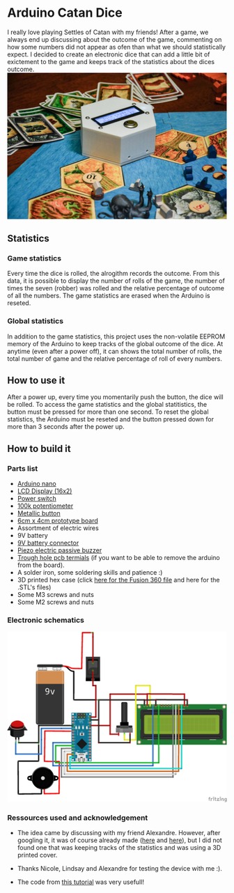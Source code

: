 # Arduino Catan Dice

I really love playing Settles of Catan with my friends! After a game, we always end up discussing about the outcome of the game, commenting on how some numbers did not appear as ofen than what we should statistically expect. I decided to create an electronic dice that can add a little bit of exictement to the game and keeps track of the statistics about the dices outcome. 
![Picture](https://github.com/MxBoud/Arduino-Catan-Dice/blob/master/Ressources/Images/01.jpg)

## Statistics 

### Game statistics
Every time the dice is rolled, the alrogithm records the outcome. From this data, it is possible to display the number of rolls of the game, the number of times the seven (robber) was rolled and the relative percentage of outcome of all the numbers. The game statistics are erased when the Arduino is reseted. 

### Global statistics
In addition to the game statistics, this project uses the non-volatile EEPROM memory of the Arduino to keep tracks of the global outcome of the dice. At anytime (even after a power off), it can shows the total number of rolls, the total number of game and the relative percentage of roll of every numbers. 

## How to use it
After a power up, every time you momentarily push the button, the dice will be rolled. To access the game statistics and the global statitistics, the button must be pressed for more than one second. To reset the global statistics, the Arduino must be reseted and the button pressed down for more than 3 seconds after the power up. 

## How to build it 

### Parts list
* [Arduino nano](https://www.amazon.ca/Arduino-ELEGOO-ATmega328P-Compatible-Without/dp/B071NMD14Y/ref=sr_1_1?ie=UTF8&qid=1550519119&sr=8-1&keywords=arduino+nano)
* [LCD Display (16x2)](https://www.adafruit.com/product/181)
* [Power switch](https://www.digikey.ca/product-detail/en/e-switch/PS1024ARED/EG2015-ND/44577)
* [100k potentiometer](https://www.adafruit.com/product/1831)
* [Metallic button](https://www.adafruit.com/product/917)
* [6cm x 4cm prototype board](https://www.amazon.ca/ELEGOO-Prototype-Soldering-Compatible-Arduino/dp/B073173QL5/ref=sr_1_1?ie=UTF8&qid=1550519033&sr=8-1&keywords=pcb)
* Assortment of electric wires
* 9V battery
* [9V battery connector](https://www.amazon.ca/abcGoodefg-Battery-Button-Connector-Leather/dp/B07B9W4CPT/ref=sr_1_3?ie=UTF8&qid=1550519150&sr=8-3&keywords=9v+battery+connector)
* [Piezo electric passive buzzer](https://www.amazon.ca/Cylewet-Terminals-Electronic-Electromagnetic-Impedance/dp/B07DDG9HD9/ref=sr_1_2?ie=UTF8&qid=1550519198&sr=8-2&keywords=arduino+buzzer)
* [Trough hole pcb termials](https://www.amazon.ca/Seloky-Straight-Connector-Assortment-Prototype/dp/B07F74QRYH/ref=sr_1_4?ie=UTF8&qid=1550519222&sr=8-4&keywords=pcb+header) (if you want to be able to remove the arduino from the board). 
* A solder iron, some soldering skills and patience :) 
* 3D printed hex case (click [here for the Fusion 360 file](https://a360.co/2SIfUmJ) and here for the .STL's files)
* Some M3 screws and nuts 
* Some M2 screws and nuts 
### Electronic schematics
![Schematics](https://github.com/MxBoud/Arduino-Catan-Dice/blob/master/Ressources/Images/Schematics.png)

### Ressources used and acknowledgement
* The idea came by discussing with my friend Alexandre. However, after googling it, it was of course already made ([here](https://create.arduino.cc/projecthub/joshi/settlers-of-catan-dice-d653f0) and [here](https://www.youtube.com/watch?v=biL6dSZkcWw)), but I did not found one that was keeping tracks of the statistics and was using a 3D printed cover. 

* Thanks Nicole, Lindsay and Alexandre for testing the device with me :). 
* The code from [this tutorial](https://www.instructables.com/id/Arduino-Display-Messages-Using-Hardware-Interrupts/) was very usefull! 





